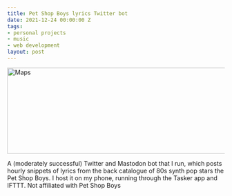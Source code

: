 ```yaml
---
title: Pet Shop Boys lyrics Twitter bot
date: 2021-12-24 00:00:00 Z
tags:
- personal projects
- music
- web development
layout: post
---
```


<img src="https://bradleysans.uk/projects/psblyric/psblyric.png" height="200px" width="600px" alt="Maps" class="featureImage">
                    <p>A (moderately successful) Twitter and Mastodon bot that I run, which posts hourly snippets of lyrics from the back catalogue of 80s synth pop stars the Pet Shop Boys. I host it on my phone, running through the Tasker app and IFTTT. Not affiliated with Pet Shop Boys</p>
